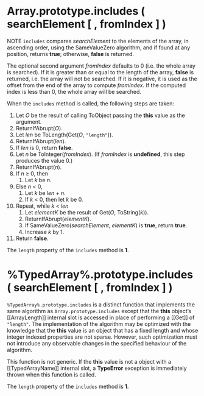 # Array.prototype.includes ( searchElement [ , fromIndex ] )

NOTE `includes` compares _searchElement_ to the elements of the array, in ascending order, using the SameValueZero algorithm, and if found at any position, returns **true**; otherwise, **false** is returned.

The optional second argument _fromIndex_ defaults to 0 (i.e. the whole array is searched). If it is greater than or equal to the length of the array, **false** is returned, i.e. the array will not be searched. If it is negative, it is used as the offset from the end of the array to compute _fromIndex_. If the computed index is less than 0, the whole array will be searched.

When the `includes` method is called, the following steps are taken:

1. Let _O_ be the result of calling ToObject passing the **this** value as the argument.
1. ReturnIfAbrupt(_O_).
1. Let _len_ be ToLength(Get(_O_, `"length"`)).
1. ReturnIfAbrupt(_len_).
1. If _len_ is 0, return **false**.
1. Let _n_ be ToInteger(_fromIndex_). (If _fromIndex_ is **undefined**, this step produces the value 0.)
1. ReturnIfAbrupt(_n_).
1. If _n_ ≥ 0, then
    1. Let _k_ be _n_.
1. Else _n_ < 0,
    1. Let _k_ be _len_ + _n_.
    1. If _k_ < 0, then let _k_ be 0.
1. Repeat, while _k_ < _len_
    1. Let _elementK_ be the result of Get(_O_, ToString(_k_)).
    1. ReturnIfAbrupt(_elementK_).
    1. If SameValueZero(_searchElement_, _elementK_) is **true**, return **true**.
    1. Increase _k_ by 1.
1. Return **false**.

The `length` property of the `includes` method is **1**.

# %TypedArray%.prototype.includes ( searchElement [ , fromIndex ] )

`%TypedArray%.prototype.includes` is a distinct function that implements the same algorithm as `Array.prototype.includes` except that the **this** object’s [[ArrayLength]] internal slot is accessed in place of performing a [[Get]] of <code>"length"</code>. The implementation of the algorithm may be optimized with the knowledge that the **this** value is an object that has a fixed length and whose integer indexed properties are not sparse. However, such optimization must not introduce any observable changes in the specified behaviour of the algorithm.

This function is not generic. If the **this** value is not a object with a [[TypedArrayName]] internal slot, a **TypeError** exception is immediately thrown when this function is called.

The `length` property of the `includes` method is **1**.
